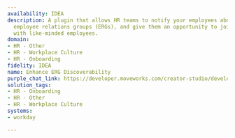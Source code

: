 ```yaml
---
availability: IDEA
description: A plugin that allows HR teams to notify your employees about relevant
  employee relations groups (ERGs), and give them an opportunity to join and connect
  with like-minded employees.
domain:
- HR - Other
- HR - Workplace Culture
- HR - Onboarding
fidelity: IDEA
name: Enhance ERG Discoverability
purple_chat_link: https://developer.moveworks.com/creator-studio/developer-tools/purple-chat/?conversation=%7B%22startTimestamp%22%3A%2211%3A43%2BAM%22%2C%22messages%22%3A%5B%7B%22role%22%3A%22user%22%2C%22parts%22%3A%5B%7B%22richText%22%3A%22I+want+to+join+an+ERG+related+to+technology.%22%7D%5D%7D%2C%7B%22role%22%3A%22assistant%22%2C%22parts%22%3A%5B%7B%22reasoningSteps%22%3A%5B%7B%22status%22%3A%22success%22%2C%22richText%22%3A%22Searches+the+company%27s+ERG+directory+for+technology-related+groups%22%7D%5D%7D%2C%7B%22richText%22%3A%22%3Cp%3EFound+ERGs+related+to+technology%3A%3C%2Fp%3E%22%7D%2C%7B%22richText%22%3A%22%3Cb%3E%3Cp%3EWomen+in+Tech%3C%2Fp%3E%3C%2Fb%3E%3Cbr%3E%3Cp%3EAims+to+support+women+in+technology+fields+within+our+organization.%3C%2Fp%3E%22%7D%2C%7B%22buttons%22%3A%5B%7B%22style%22%3A%22filled%22%2C%22buttonText%22%3A%22Join%22%7D%5D%7D%2C%7B%22richText%22%3A%22%3Cb%3E%3Cp%3EAI+Innovators%3C%2Fp%3E%3C%2Fb%3E%3Cbr%3E%3Cp%3EFocuses+on+advancements+and+discussions+in+artificial+intelligence.%3C%2Fp%3E%22%7D%2C%7B%22buttons%22%3A%5B%7B%22style%22%3A%22filled%22%2C%22buttonText%22%3A%22Join%22%7D%5D%7D%2C%7B%22richText%22%3A%22%3Cb%3E%3Cp%3ETech+for+Sustainability%3C%2Fp%3E%3C%2Fb%3E%3Cbr%3E%3Cp%3EWorks+on+leveraging+technology+for+sustainable+environmental+initiatives.%3C%2Fp%3E%22%7D%2C%7B%22buttons%22%3A%5B%7B%22style%22%3A%22filled%22%2C%22buttonText%22%3A%22Join%22%7D%5D%7D%5D%7D%2C%7B%22role%22%3A%22user%22%2C%22parts%22%3A%5B%7B%22richText%22%3A%22%3Cp%3EI%27d+like+to+join+Women+in+Tech+and+Tech+for+Sustainability.%3Cbr%3E%3C%2Fp%3E%22%7D%5D%7D%2C%7B%22role%22%3A%22assistant%22%2C%22parts%22%3A%5B%7B%22richText%22%3A%22%3Cp%3EGreat+choice%21+Confirm+your+ERG+memberships%3A%3C%2Fp%3E%22%7D%2C%7B%22richText%22%3A%22%3Cb%3E%3Cp%3EPlease+confirm%3A%3Cbr%3E%3C%2Fp%3E%3C%2Fb%3E%3Cbr%3E%3Cp%3E%3Cb%3EERGs+to+Join%3A+%3C%2Fb%3EWomen+in+Tech%2C+Tech+for+Sustainability%3Cbr%3E%3C%2Fp%3E%22%7D%2C%7B%22buttons%22%3A%5B%7B%22style%22%3A%22filled%22%2C%22buttonText%22%3A%22Confirm%22%7D%2C%7B%22style%22%3A%22outlined%22%2C%22buttonText%22%3A%22Edit+Selection%22%7D%2C%7B%22style%22%3A%22outlined%22%2C%22buttonText%22%3A%22Cancel%22%7D%5D%7D%5D%7D%5D%7D
solution_tags:
- HR - Onboarding
- HR - Other
- HR - Workplace Culture
systems:
- workday

---
```

